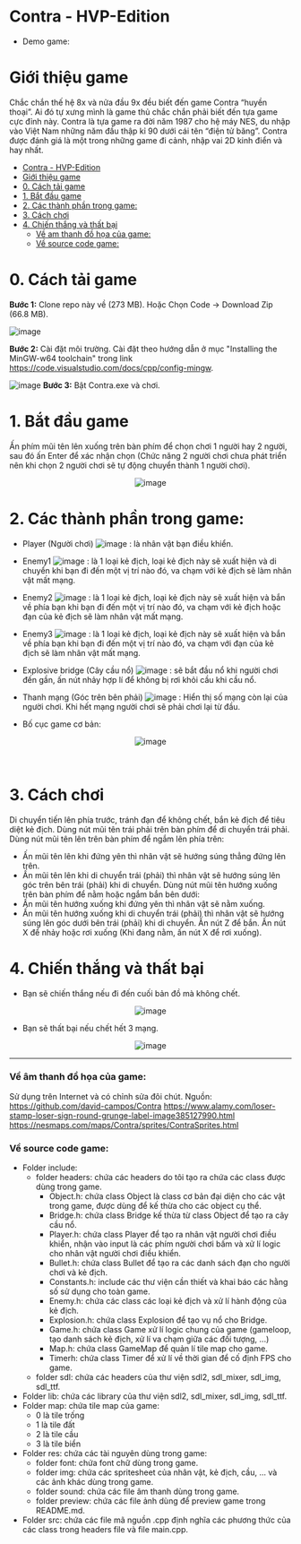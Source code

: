 # Contra - HVP-Edition

- Demo game: 

# Giới thiệu game

Chắc chắn thế hệ 8x và nửa đầu 9x đều biết đến game Contra “huyền thoại”. Ai đó tự xưng mình là game thủ chắc chắn phải biết đến tựa game cực đỉnh này. Contra là tựa game ra đời năm 1987 cho hệ máy NES, du nhập vào Việt Nam những năm đầu thập kỉ 90 dưới cái tên “điện tử băng”. Contra được đánh giá là một trong những game đi cảnh, nhập vai 2D kinh điển và hay nhất.

- [Contra - HVP-Edition](#contra---hvp-edition)
- [Giới thiệu game](#giới-thiệu-game)
- [0. Cách tải game](#0-cách-tải-game)
- [1. Bắt đầu game](#1-bắt-đầu-game)
- [2. Các thành phần trong game:](#2-các-thành-phần-trong-game)
- [3. Cách chơi](#3-cách-chơi)
- [4. Chiến thắng và thất bại](#4-chiến-thắng-và-thất-bại)
    - [Về am thanh đồ họa của game:](#về-am-thanh-đồ-họa-của-game)
    - [Về source code game:](#về-source-code-game)

# 0. Cách tải game

**Bước 1:** Clone repo này về (273 MB).
Hoặc Chọn Code -> Download Zip (66.8 MB).

![image](res/preview/install_game.png)

**Bước 2:** Cài đặt môi trường. Cài đặt theo hướng dẫn ở mục "Installing the MinGW-w64 toolchain" trong link https://code.visualstudio.com/docs/cpp/config-mingw.

![image](res/preview/install_environment.png)
**Bước 3:** Bật Contra.exe và chơi.

# 1. Bắt đầu game

Ấn phím mũi tên lên xuống trên bàn phím để chọn chơi 1 người hay 2 người, sau đó ấn Enter để xác nhận chọn (Chức năng 2 người chơi chưa phát triển nên khi chọn 2 người chơi sẽ tự động chuyển thành 1 người chơi).
<div style="text-align: center;">

![image](res/preview/splashscreen.png)

</div>

# 2. Các thành phần trong game:

-    Player (Người chơi) ![image](res/preview/player.png)
      : là nhân vật bạn điều khiển.

-    Enemy1 ![image](res/preview/enemy1.png)
      : là 1 loại kẻ địch, loại kẻ địch này sẽ xuất hiện và di chuyển khi bạn đi đến một vị trí nào đó, va chạm với kẻ địch sẽ làm nhân vật mất mạng.

-    Enemy2 ![image](res/preview/enemy2.png)
      : là 1 loại kẻ địch, loại kẻ địch này sẽ xuất hiện và bắn về phía bạn khi bạn đi đến một vị trí nào đó, va chạm với kẻ địch hoặc đạn của kẻ địch sẽ làm nhân vật mất mạng.

-    Enemy3 ![image](res/preview/enemy3.png)
      : là 1 loại kẻ địch, loại kẻ địch này sẽ xuất hiện và bắn về phía bạn khi bạn đi đến một vị trí nào đó, va chạm với đạn của kẻ địch sẽ làm nhân vật mất mạng.

-    Explosive bridge (Cây cầu nổ) ![image](res/preview/bridge.png)
      :  sẽ bắt đầu nổ khi người chơi đến gần, ấn nút nhảy hợp lí để không bị rơi khỏi cầu khi cầu nổ.

- Thanh mạng (Góc trên bên phải) ![image](res/preview/lives.png)
      : Hiển thị số mạng còn lại của người chơi. Khi hết mạng người chơi sẽ phải chơi lại từ đầu.

- Bố cục game cơ bản:

<div style="text-align: center;">

![image](res/preview/game.png)
</div>

 

# 3. Cách chơi

Di chuyển tiến lên phía trước, tránh đạn để không chết, bắn kẻ địch để tiêu diệt kẻ địch.
Dùng nút mũi tên trái phải trên bàn phím để di chuyển trái phải.
Dùng nút mũi tên lên trên bàn phím để ngắm lên phía trên:
+ Ấn mũi tên lên khi đứng yên thì nhân vật sẽ hướng súng thẳng đứng lên trên.
+ Ấn mũi tên lên khi di chuyển trái (phải) thì nhân vật sẽ hướng súng lên góc trên bên trái (phải) khi di chuyển.
Dùng nút mũi tên hướng xuống trên bàn phím để nằm hoặc ngắm bắn bên dưới:
+ Ấn mũi tên hướng xuống khi đứng yên thì nhân vật sẽ nằm xuống.
+ Ấn mũi tên hướng xuống khi di chuyển trái (phải) thì nhân vật sẽ hướng súng lên góc dưới bên trái (phải) khi di chuyển.
Ấn nút Z để bắn.
Ấn nút X để nhảy hoặc rơi xuống (Khi đang nằm, ấn nút X để rơi xuống).

# 4. Chiến thắng và thất bại

- Bạn sẽ chiến thắng nếu đi đến cuối bản đồ mà không chết.

<div style="text-align: center;">

![image](res/preview/win.png)
</div>

- Bạn sẽ thất bại nếu chết hết 3 mạng.

<div style="text-align: center;">

![image](res/preview/lose.png)
</div>

---

### Về âm thanh đồ họa của game:

Sử dụng trên Internet và có chỉnh sửa đôi chút.
Nguồn:
https://github.com/david-campos/Contra
https://www.alamy.com/loser-stamp-loser-sign-round-grunge-label-image385127990.html
https://nesmaps.com/maps/Contra/sprites/ContraSprites.html

### Về source code game:

- Folder include:
    * folder headers: chứa các headers do tôi tạo ra chứa các class được dùng trong game.
      + Object.h: chứa class Object là class cơ bản đại diện cho các vật trong game, được dùng để kế thừa cho các object cụ thể.
      + Bridge.h: chứa class Bridge kế thừa từ class Object để tạo ra cây cầu nổ.
      + Player.h: chứa class Player để tạo ra nhân vật người chơi điều khiển, nhận vào input là các phím người chơi bấm và xử lí logic cho nhân vật người chơi điều khiển.
      + Bullet.h: chứa class Bullet để tạo ra các danh sách đạn cho người chơi và kẻ địch.
      + Constants.h: include các thư viện cần thiết và khai báo các hằng số sử dụng cho toàn game.
      + Enemy.h: chứa các class các loại kẻ địch và xử lí hành động của kẻ địch.
      + Explosion.h: chứa class Explosion để tạo vụ nổ cho Bridge.
      + Game.h: chứa class Game xử lí logic chung của game (gameloop, tạo danh sách kẻ địch, xử lí va chạm giữa các đối tượng, ...)
      + Map.h: chứa class GameMap để quản lí tile map cho game.
      + Timerh: chứa class Timer để xử lí về thời gian để cố định FPS cho game.   
    * folder sdl: chứa các headers của thư viện sdl2, sdl_mixer, sdl_img, sdl_ttf.
- Folder lib: chứa các library của thư viện sdl2, sdl_mixer, sdl_img, sdl_ttf.
- Folder map: chứa tile map của game:
    * 0 là tile trống
    * 1 là tile đất
    * 2 là tile cầu
    * 3 là tile biển
- Folder res: chứa các tài nguyên dùng trong game:
    * folder font: chứa font chữ dùng trong game.
    * folder img: chứa các spritesheet của nhân vật, kẻ địch, cầu, ... và các ảnh khác dùng trong game.
    * folder sound: chứa các file âm thanh dùng trong game.
    * folder preview: chứa các file ảnh dùng để preview game trong README.md.
- Folder src: chứa các file mã nguồn .cpp định nghĩa các phương thức của các class trong headers file và file main.cpp.

